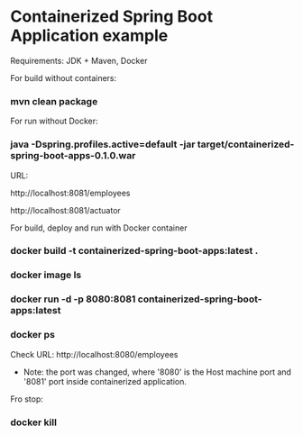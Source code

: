 # Containerized Spring Boot Application example

Requirements: JDK + Maven, Docker


For build without containers:

### mvn clean package

For run without Docker:

### java -Dspring.profiles.active=default -jar target/containerized-spring-boot-apps-0.1.0.war

URL:

http://localhost:8081/employees

http://localhost:8081/actuator


For build, deploy and run with Docker container

### docker build -t containerized-spring-boot-apps:latest .
### docker image ls
### docker run -d -p 8080:8081 containerized-spring-boot-apps:latest
### docker ps

Check URL: http://localhost:8080/employees

 * Note: the port was changed, where '8080' is the Host machine port and '8081' port inside containerized application.

Fro stop:
### docker kill <CONTAINER ID>

